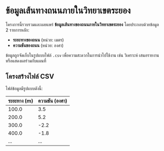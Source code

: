 # ข้อมูลเส้นทางถนนภายในวิทยาเขตระยอง

โครงการนี้รวบรวมและเผยแพร่ **ข้อมูลเส้นทางของถนนภายในวิทยาเขตระยอง** โดยประกอบด้วยข้อมูล 2 รายการหลัก:

- **ระยะทางของถนน** (หน่วย: เมตร)
- **ความชันของถนน** (หน่วย: องศา)

ข้อมูลถูกจัดเก็บในรูปแบบไฟล์ `.csv` เพื่อความสะดวกในการนำไปใช้งาน เช่น วิเคราะห์ เสนอรายงาน หรือแสดงผลร่วมกับแผนที่

## โครงสร้างไฟล์ CSV

ไฟล์ข้อมูลมีรูปแบบดังนี้:

| ระยะทาง (m) | ความชัน (องศา) |
|--------------|------------------|
| 100.0        | 3.5              |
| 200.0        | 5.2              |
| 300.0        | -2.2             |
| 400.0        | -1.8             |
| ...          | ...              |
